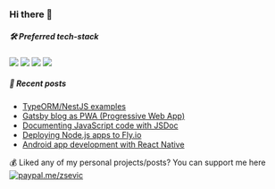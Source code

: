 ### Hi there 👋

<!--
**zsevic/zsevic** is a ✨ _special_ ✨ repository because its `README.md` (this file) appears on your GitHub profile.

Here are some ideas to get you started:

- 🔭 I’m currently working on ...
- 🌱 I’m currently learning ...
- 👯 I’m looking to collaborate on ...
- 🤔 I’m looking for help with ...
- 💬 Ask me about ...
- 📫 How to reach me: ...
- 😄 Pronouns: ...
- ⚡ Fun fact: ...
-->

##### :hammer_and_wrench: Preferred tech-stack
<img src="https://img.shields.io/badge/node.js%20-%2343853D.svg?&style=for-the-badge&logo=node.js&logoColor=white"/> <img src="https://img.shields.io/badge/typescript%20-%23007ACC.svg?&style=for-the-badge&logo=typescript&logoColor=white"/> <img src="https://img.shields.io/badge/nestjs%20-%23E0234E.svg?&style=for-the-badge&logo=nestjs&logoColor=white" /> <img src ="https://img.shields.io/badge/postgres-%23316192.svg?&style=for-the-badge&logo=postgresql&logoColor=white"/>

##### :pencil: Recent posts
<!-- BLOG-POST-LIST:START -->
- [TypeORM/NestJS examples](https://sevic.dev/notes/typeorm-nestjs-examples/)
- [Gatsby blog as PWA &lpar;Progressive Web App&rpar;](https://sevic.dev/notes/gatsby-blog-pwa/)
- [Documenting JavaScript code with JSDoc](https://sevic.dev/notes/javascript-jsdoc/)
- [Deploying Node.js apps to Fly.io](https://sevic.dev/nodejs-deployment-flyio/)
- [Android app development with React Native](https://sevic.dev/react-native-android-app/)
<!-- BLOG-POST-LIST:END -->

:moneybag: Liked any of my personal projects/posts? You can support me here [![paypal.me/zsevic](https://ionicabizau.github.io/badges/paypal.svg)](https://www.paypal.me/zsevic)